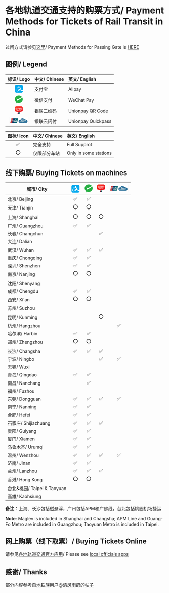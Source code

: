 # 各地轨道交通支持的购票方式/ Payment Methods for Tickets of Rail Transit in China

过闸方式请参见[这里](https://github.com/Ivysauro/ChinaRailTransit/blob/master/data/Payment%20Methods(Part%201).md)/ Payment Methods for Passing Gate is [HERE](https://github.com/Ivysauro/ChinaRailTransit/blob/master/data/Payment%20Methods(Part%201).md)

## 图例/ Legend

| 标识/ Logo | 中文/ Chinese | 英文/ English |
| :-: | :- | :- |
| <img src="/images/Alipay.png" width="30" hegiht="30" alt="Alipay"/> | 支付宝 | Alipay |
| <img src="/images/WeChat Pay.png" width="25" hegiht="25" alt="WeChat Pay"/> | 微信支付 | WeChat Pay |
| <img src="/images/Unionpay.png" width="25" hegiht="25" alt="Unionpay QR Code"/> | 银联二维码 | Unionpay QR Code |
| <img src="/images/Quickpass.png" width="60" hegiht="60" alt="Unionpay Quickpass"/> | 银联云闪付 | Unionpay Quickpass |

| 图标/ Icon | 中文/ Chinese | 英文/ English |
| :-: | :- | :- |
| ✅ | 完全支持 | Full Supprot |
| ⭕ | 仅限部分车站 | Only in some stations |

## 线下购票/ Buying Tickets on machines 

| 城市/ City | <img src="/images/Alipay.png" width="30" hegiht="30" alt="Alipay"/> | <img src="/images/WeChat Pay.png" width="25" hegiht="25" alt="WeChat Pay"/> | <img src="/images/Unionpay.png" width="25" hegiht="25" alt="Unionpay QR Code"/> | <img src="/images/Quickpass.png" width="60" hegiht="60" alt="Unionpay Quickpass"/> |
| --------- | :----------: | :-------------: | :----------------: | :-----------------: |
| 北京/ Beijing | ✅ | ✅ |
| 天津/ Tianjin | ⭕ | ⭕ |
| 上海/ Shanghai | ⭕ | ⭕ | ⭕ |
| 广州/ Guangzhou | ✅ | ✅ |
| 长春/ Changchun | | | ✅ |
| 大连/ Dalian |
| 武汉/ Wuhan | ✅ | ✅ | ✅ |
| 重庆/ Chongqing | ✅ | ✅ |
| 深圳/ Shenzhen | ✅ | ✅ |
| 南京/ Nanjing | ⭕ | ⭕ |
| 沈阳/ Shenyang |
| 成都/ Chengdu | ✅ | ✅ |
| 西安/ Xi'an | ⭕ | ⭕ |
| 苏州/ Suzhou |
| 昆明/ Kunming | | | ⭕ |
| 杭州/ Hangzhou | | | | ✅ |
| 哈尔滨/ Harbin | ✅ | ✅ |
| 郑州/ Zhengzhou | ⭕ | ⭕ |
| 长沙/ Changsha | ✅ | ✅ | ✅ |
| 宁波/ Ningbo | | | ✅ | ✅ |
| 无锡/ Wuxi |
| 青岛/ Qingdao | ✅ | ✅ |
| 南昌/ Nanchang | | ✅ |
| 福州/ Fuzhou |
| 东莞/ Dongguan | ✅ | ✅ | ✅ | ✅ |
| 南宁/ Nanning | ✅ | ✅ |
| 合肥/ Hefei | ✅ | ✅ |
| 石家庄/ Shijiazhuang | ✅ | ✅ | ✅ |
| 贵阳/ Guiyang | ✅ | ✅ |
| 厦门/ Xiamen | ✅ | ✅ |
| 乌鲁木齐/ Urumqi | ✅ | ✅ |
| 温州/ Wenzhou | ✅ | ✅ | ✅ | ✅ |
| 济南/ Jinan | ✅ | ✅ |
| 兰州/ Lanzhou | ✅ | ✅ | ✅ |
| 香港/ Hong Kong | ⭕ | ⭕ |
| 台北&桃园/ Taipei & Taoyuan |
| 高雄/ Kaohsiung |

**备注**：上海、长沙包括磁悬浮，广州包括APM和广佛线，台北包括桃园机场捷运

**Note**: Maglev is included in Shanghai and Changsha; APM Line and Guang-Fo Metro are included in Guangzhou; Taoyuan Metro is included in Taipei.

## 网上购票（线下取票）/ Buying Tickets Online

请参见[各地轨道交通官方应用](https://github.com/Ivysauro/ChinaRailTransit/blob/master/data/Official%20Additional%20Apps.md)/ Please see [local officials apps](https://github.com/Ivysauro/ChinaRailTransit/blob/master/data/Official%20Additional%20Apps.md)

## 感谢/ Thanks

部分内容参考自[地铁族](http://www.ditiezu.com/)用户@[清风雨鸽](http://www.ditiezu.com/space-uid-215526.html)的[帖子](http://www.ditiezu.com/thread-607166-1-1.html)

